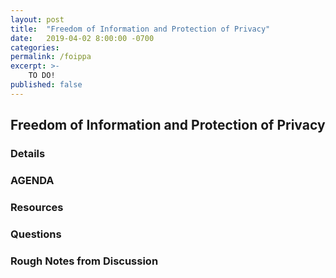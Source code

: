 ```yaml
---
layout: post
title:  "Freedom of Information and Protection of Privacy"
date:   2019-04-02 8:00:00 -0700
categories: 
permalink: /foippa
excerpt: >-
    TO DO!
published: false
---
```


## Freedom of Information and Protection of Privacy

### Details

### AGENDA

### Resources

### Questions

### Rough Notes from Discussion